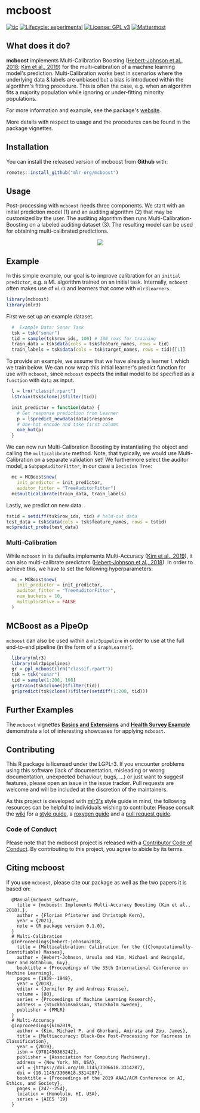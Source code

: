# mcboost

<!-- badges: start -->
[![tic](https://github.com/mlr-org/mcboost/workflows/tic/badge.svg?branch=main)](https://github.com/mlr-org/mcboost/actions)
[![Lifecycle: experimental](https://img.shields.io/badge/lifecycle-experimental-orange.svg)](https://lifecycle.r-lib.org/articles/stages.html#experimental)
[![License: GPL v3](https://img.shields.io/badge/License-GPLv3-blue.svg)](https://www.gnu.org/licenses/gpl-3.0)
[![Mattermost](https://img.shields.io/badge/chat-mattermost-orange.svg)](https://lmmisld-lmu-stats-slds.srv.mwn.de/mlr_invite/)
<!-- badges: end -->

## What does it do?

**mcboost** implements Multi-Calibration Boosting ([Hebert-Johnson et al., 2018](https://proceedings.mlr.press/v80/hebert-johnson18a.html); [Kim et al., 2019](https://arxiv.org/pdf/1805.12317.pdf)) for the multi-calibration of a machine learning model's prediction. Multi-Calibration works best in scenarios where the underlying data & labels are unbiased but a bias is introduced within the algorithm's fitting procedure. This is often the case, e.g. when an algorithm fits a majority population while ignoring or under-fitting minority populations.

For more information and example, see the package's [website](https://mlr-org.github.io/mcboost/).

More details with respect to usage and the procedures can be found in the package vignettes.

## Installation

You can install the released version of mcboost from **Github** with:

``` r
remotes::install_github("mlr-org/mcboost")
```

## Usage

Post-processing with `mcboost` needs three components. We start with an initial prediction model (1) and an auditing algorithm (2) that may be customized by the user. The auditing algorithm then runs Multi-Calibration-Boosting on a labeled auditing dataset (3). The resulting model can be used for obtaining multi-calibrated predictions.

<p align="center">
  <img src="https://github.com/mlr-org/mcboost/raw/main/paper/MCBoost.png" />
</p>

## Example

In this simple example, our goal is to improve calibration
for an `initial predictor`, e.g. a ML algorithm trained on
an initial task.
Internally, `mcboost` often makes use of `mlr3` and learners that come with `mlr3learners`.


``` r
library(mcboost)
library(mlr3)
```

First we set up an example dataset.

```r
  #  Example Data: Sonar Task
  tsk = tsk("sonar")
  tid = sample(tsk$row_ids, 100) # 100 rows for training
  train_data = tsk$data(cols = tsk$feature_names, rows = tid)
  train_labels = tsk$data(cols = tsk$target_names, rows = tid)[[1]]
```

To provide an example, we assume that we have already a learner `l` which we train below.
We can now wrap this initial learner's predict function for use with `mcboost`, since `mcboost` expects the initial model to be specified as a `function` with `data` as input.

```r
  l = lrn("classif.rpart")
  l$train(tsk$clone()$filter(tid))

  init_predictor = function(data) {
    # Get response prediction from Learner
    p = l$predict_newdata(data)$response
    # One-hot encode and take first column
    one_hot(p)
  }
```

We can now run Multi-Calibration Boosting by instantiating the object and calling the `multicalibrate` method.
Note, that typically, we would use Multi-Calibration on a separate validation set!
We furthermore select the auditor model, a `SubpopAuditorFitter`,
in our case a `Decision Tree`:

```r
  mc = MCBoost$new(
    init_predictor = init_predictor,
    auditor_fitter = "TreeAuditorFitter")
  mc$multicalibrate(train_data, train_labels)
```

Lastly, we predict on new data.

```r
tstid = setdiff(tsk$row_ids, tid) # held-out data
test_data = tsk$data(cols = tsk$feature_names, rows = tstid)
mc$predict_probs(test_data)
```

### Multi-Calibration

While `mcboost` in its defaults implements Multi-Accuracy ([Kim et al., 2019](https://arxiv.org/pdf/1805.12317.pdf)),
it can also multi-calibrate predictors ([Hebert-Johnson et al., 2018](http://proceedings.mlr.press/v80/hebert-johnson18a.html)).
In order to achieve this, we have to set the following hyperparameters:

```r
  mc = MCBoost$new(
    init_predictor = init_predictor,
    auditor_fitter = "TreeAuditorFitter",
    num_buckets = 10,
    multiplicative = FALSE
  )
```

## MCBoost as a PipeOp

`mcboost` can also be used within a `mlr3pipeline` in order to use at the full end-to-end pipeline (in the form of a `GraphLearner`).

```r
  library(mlr3)
  library(mlr3pipelines)
  gr = ppl_mcboost(lrn("classif.rpart"))
  tsk = tsk("sonar")
  tid = sample(1:208, 108)
  gr$train(tsk$clone()$filter(tid))
  gr$predict(tsk$clone()$filter(setdiff(1:208, tid)))
```



## Further Examples

The `mcboost` vignettes [**Basics and Extensions**](https://mlr-org.github.io/mcboost/articles/mcboost_basics_extensions.html) and [**Health Survey Example**](https://mlr-org.github.io/mcboost/articles/mcboost_example.html) demonstrate a lot of interesting showcases for applying `mcboost`.


## Contributing

This R package is licensed under the LGPL-3.
If you encounter problems using this software (lack of documentation, misleading or wrong documentation, unexpected behaviour, bugs, …) or just want to suggest features, please open an issue in the issue tracker.
Pull requests are welcome and will be included at the discretion of the maintainers.

As this project is developed with [mlr3's](https://github.com/mlr-org/mlr3/) style guide in mind, the following resources can be helpful
to individuals wishing to contribute: Please consult the [wiki](https://github.com/mlr-org/mlr3/wiki/) for a [style guide](https://github.com/mlr-org/mlr3/wiki/Style-Guide), a [roxygen guide](https://github.com/mlr-org/mlr3/wiki/Roxygen-Guide) and a [pull request guide](https://github.com/mlr-org/mlr3/wiki/PR-Guidelines).

### Code of Conduct

Please note that the mcboost project is released with a [Contributor Code of Conduct](https://contributor-covenant.org/version/2/0/CODE_OF_CONDUCT.html). By contributing to this project, you agree to abide by its terms.

## Citing mcboost

If you use `mcboost`, please cite our package as well as the two papers it is based on:

```
  @Manual{mcboost_software,
    title = {mcboost: Implements Multi-Accuracy Boosting (Kim et al., 2018).},
    author = {Florian Pfisterer and Christoph Kern},
    year = {2021},
    note = {R package version 0.1.0},
  }
  # Multi-Calibration
  @InProceedings{hebert-johnson2018,
    title = {Multicalibration: Calibration for the ({C}omputationally-Identifiable) Masses},
    author = {Hebert-Johnson, Ursula and Kim, Michael and Reingold, Omer and Rothblum, Guy},
    booktitle = {Proceedings of the 35th International Conference on Machine Learning},
    pages = {1939--1948},
    year = {2018},
    editor = {Jennifer Dy and Andreas Krause},
    volume = {80},
    series = {Proceedings of Machine Learning Research},
    address = {Stockholmsmässan, Stockholm Sweden},
    publisher = {PMLR}
  }
  # Multi-Accuracy
  @inproceedings{kim2019,
    author = {Kim, Michael P. and Ghorbani, Amirata and Zou, James},
    title = {Multiaccuracy: Black-Box Post-Processing for Fairness in Classification},
    year = {2019},
    isbn = {9781450363242},
    publisher = {Association for Computing Machinery},
    address = {New York, NY, USA},
    url = {https://doi.org/10.1145/3306618.3314287},
    doi = {10.1145/3306618.3314287},
    booktitle = {Proceedings of the 2019 AAAI/ACM Conference on AI, Ethics, and Society},
    pages = {247--254},
    location = {Honolulu, HI, USA},
    series = {AIES '19}
  }
```
